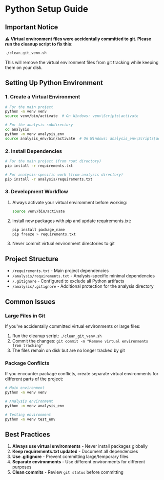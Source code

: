 # Python Setup Guide

## Important Notice

⚠️ **Virtual environment files were accidentally committed to git. Please run the cleanup script to fix this:**

```bash
./clean_git_venv.sh
```

This will remove the virtual environment files from git tracking while keeping them on your disk.

## Setting Up Python Environment

### 1. Create a Virtual Environment

```bash
# For the main project
python -m venv venv
source venv/bin/activate  # On Windows: venv\Scripts\activate

# For the analysis subdirectory
cd analysis
python -m venv analysis_env
source analysis_env/bin/activate  # On Windows: analysis_env\Scripts\activate
```

### 2. Install Dependencies

```bash
# For the main project (from root directory)
pip install -r requirements.txt

# For analysis-specific work (from analysis directory)
pip install -r analysis/requirements.txt
```

### 3. Development Workflow

1. Always activate your virtual environment before working:
   ```bash
   source venv/bin/activate
   ```

2. Install new packages with pip and update requirements.txt:
   ```bash
   pip install package_name
   pip freeze > requirements.txt
   ```

3. Never commit virtual environment directories to git

## Project Structure

- `/requirements.txt` - Main project dependencies
- `/analysis/requirements.txt` - Analysis-specific minimal dependencies
- `/.gitignore` - Configured to exclude all Python artifacts
- `/analysis/.gitignore` - Additional protection for the analysis directory

## Common Issues

### Large Files in Git

If you've accidentally committed virtual environments or large files:

1. Run the cleanup script: `./clean_git_venv.sh`
2. Commit the changes: `git commit -m "Remove virtual environments from tracking"`
3. The files remain on disk but are no longer tracked by git

### Package Conflicts

If you encounter package conflicts, create separate virtual environments for different parts of the project:

```bash
# Main environment
python -m venv venv

# Analysis environment
python -m venv analysis_env

# Testing environment
python -m venv test_env
```

## Best Practices

1. **Always use virtual environments** - Never install packages globally
2. **Keep requirements.txt updated** - Document all dependencies
3. **Use .gitignore** - Prevent committing large/temporary files
4. **Separate environments** - Use different environments for different purposes
5. **Clean commits** - Review `git status` before committing